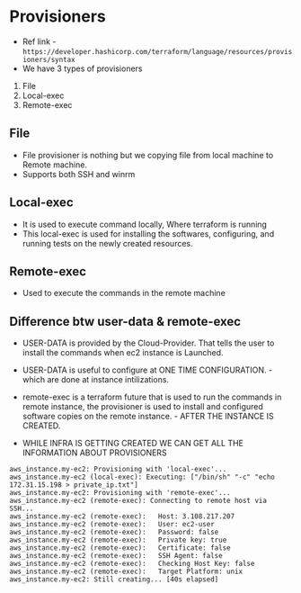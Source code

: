 # Provisioners

- Ref link - ``` https://developer.hashicorp.com/terraform/language/resources/provisioners/syntax ```
- We have 3 types of provisioners

1. File
2. Local-exec
3. Remote-exec

File
--
- File provisioner is nothing but we copying file from local machine to Remote machine.
- Supports both SSH and winrm

Local-exec
--
- It is used to execute command locally, Where terraform is running 
- This local-exec is used for installing the softwares, configuring, and running tests on the newly created resources.

Remote-exec
--
- Used to execute the commands in the remote machine

Difference btw user-data & remote-exec
--
- USER-DATA is provided by the Cloud-Provider. That tells the user to install the commands when ec2 instance is Launched.
- USER-DATA is useful to configure at ONE TIME CONFIGURATION. - which are done at instance intilizations.
- remote-exec is a terraform future that is used to run the commands in remote instance, the provisioner is used to install and configured software copies on the remote instance. - AFTER THE INSTANCE IS CREATED.

- WHILE INFRA IS GETTING CREATED WE CAN GET ALL THE INFORMATION ABOUT PROVISIONERS

```
aws_instance.my-ec2: Provisioning with 'local-exec'...
aws_instance.my-ec2 (local-exec): Executing: ["/bin/sh" "-c" "echo 172.31.15.198 > private_ip.txt"]
aws_instance.my-ec2: Provisioning with 'remote-exec'...
aws_instance.my-ec2 (remote-exec): Connecting to remote host via SSH...
aws_instance.my-ec2 (remote-exec):   Host: 3.108.217.207
aws_instance.my-ec2 (remote-exec):   User: ec2-user
aws_instance.my-ec2 (remote-exec):   Password: false
aws_instance.my-ec2 (remote-exec):   Private key: true
aws_instance.my-ec2 (remote-exec):   Certificate: false
aws_instance.my-ec2 (remote-exec):   SSH Agent: false
aws_instance.my-ec2 (remote-exec):   Checking Host Key: false
aws_instance.my-ec2 (remote-exec):   Target Platform: unix
aws_instance.my-ec2: Still creating... [40s elapsed]
```



